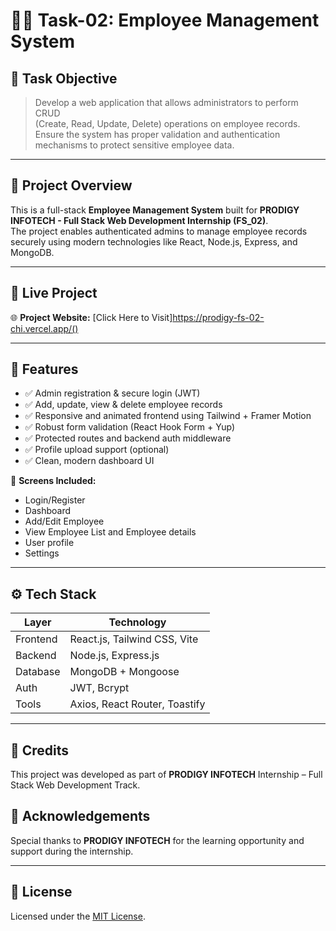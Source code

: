 # 🧑‍💼 Task-02: Employee Management System

## 📌 Task Objective
> Develop a web application that allows administrators to perform CRUD  
> (Create, Read, Update, Delete) operations on employee records.  
> Ensure the system has proper validation and authentication mechanisms to protect sensitive employee data.

---

## 🚀 Project Overview

This is a full-stack **Employee Management System** built for **PRODIGY INFOTECH - Full Stack Web Development Internship (FS_02)**.  
The project enables authenticated admins to manage employee records securely using modern technologies like React, Node.js, Express, and MongoDB.

---

## 🔗 Live Project

🌐 **Project Website:** [Click Here to Visit]https://prodigy-fs-02-chi.vercel.app/()  


---

## 🎯 Features

- ✅ Admin registration & secure login (JWT)
- ✅ Add, update, view & delete employee records
- ✅ Responsive and animated frontend using Tailwind + Framer Motion
- ✅ Robust form validation (React Hook Form + Yup)
- ✅ Protected routes and backend auth middleware
- ✅ Profile upload support (optional)
- ✅ Clean, modern dashboard UI

📌 **Screens Included:**
- Login/Register
- Dashboard
- Add/Edit Employee
- View Employee List and Employee details
- User profile
- Settings

---

## ⚙️ Tech Stack

| Layer     | Technology                     |
|-----------|--------------------------------|
| Frontend  | React.js, Tailwind CSS, Vite   |
| Backend   | Node.js, Express.js            |
| Database  | MongoDB + Mongoose             |
| Auth      | JWT, Bcrypt                    |
| Tools     | Axios, React Router, Toastify  |

---

## 🙌 Credits

This project was developed as part of **PRODIGY INFOTECH** Internship – Full Stack Web Development Track.

## 🙏 Acknowledgements

Special thanks to **PRODIGY INFOTECH** for the learning opportunity and support during the internship.

---

## 📜 License

Licensed under the [MIT License](LICENSE).

